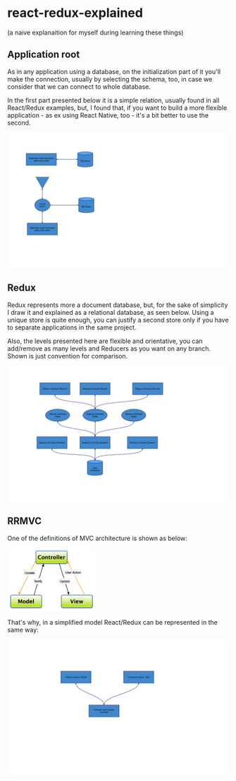 # react-redux-explained

(a naive explanaition for myself during learning these things)

## Application root

As in any application using a database, on the initialization part of it you'll make the connection, usually by selecting the schema, too, in case we consider that we can connect to whole database.

In the first part presented below it is a simple relation, usually found in all React/Redux examples, but, I found that, if you want to build a more flexible application - as ex using React Native, too - it's a bit better to use the second.  

![App](img/App.png "Application start")  
  
## Redux

Redux represents more a document database, but, for the sake of simplicity I draw it and explained as a relational database, as seen below. Using a unique store is quite enough, you can justify a second store only if you have to separate applications in the same project.
 
Also, the levels presented here are flexible and orientative, you can add/remove as many levels and Reducers as you want on any branch. Shown is just convention for comparison.  

![Redux](img/Redux.png "Redux structure") 

## RRMVC

One of the definitions of MVC architecture is shown as below:

<!--![MVC](img/ocEWx.png)-->
<img src="img/ocEWx.png" width=200 />

That's why, in a simplified model React/Redux can be represented in the same way:

![RRMVC](img/RRMVC.png "RRMVC")